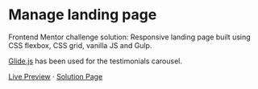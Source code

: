 # Manage landing page

Frontend Mentor challenge solution: Responsive landing page built using CSS flexbox, CSS grid, vanilla JS and Gulp.

[Glide.js](https://glidejs.com/) has been used for the testimonials carousel.

[Live Preview](https://manage-landing.now.sh/) · [Solution Page](https://www.frontendmentor.io/solutions/manage-landing-page-build-with-gulp-phncMwil)
